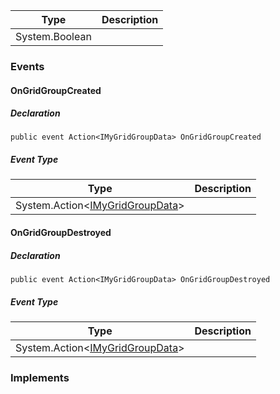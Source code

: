 | Type | Description |
| --- | --- |
| System.Boolean |     |

### Events

#### OnGridGroupCreated

##### Declaration

```
public event Action<IMyGridGroupData> OnGridGroupCreated
```

##### Event Type

| Type | Description |
| --- | --- |
| System.Action<[IMyGridGroupData](https://keensoftwarehouse.github.io/SpaceEngineersModAPI/api/VRage.Game.ModAPI.IMyGridGroupData.html)\> |     |

#### OnGridGroupDestroyed

##### Declaration

```
public event Action<IMyGridGroupData> OnGridGroupDestroyed
```

##### Event Type

| Type | Description |
| --- | --- |
| System.Action<[IMyGridGroupData](https://keensoftwarehouse.github.io/SpaceEngineersModAPI/api/VRage.Game.ModAPI.IMyGridGroupData.html)\> |     |

### Implements